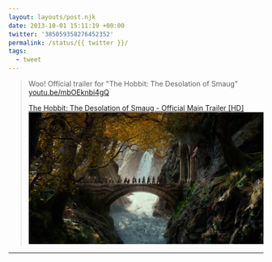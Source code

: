 ```yaml
---
layout: layouts/post.njk
date: 2013-10-01 15:11:19 +00:00
twitter: '385059358276452352'
permalink: /status/{{ twitter }}/
tags: 
  - tweet
---
```


> Woo! Official trailer for "The Hobbit: The Desolation of Smaug" [youtu.be/mbOEknbi4gQ](http://youtu.be/mbOEknbi4gQ)
> 
> [<span>The Hobbit: The Desolation of Smaug - Official Main Trailer [HD]</span> ![elves and dwarves crossing a bridge in Rivendell](/img/_youtube/385059358276452352.jpg)](http://youtu.be/mbOEknbi4gQ)

---
